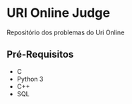 <h1>URI Online Judge</h1>

Repositório dos problemas do Uri Online

<h2>Pré-Requisitos</h2>
  <ul>
    <li>C</li>
    <li>Python 3</li>
    <li>C++</li>
    <li>SQL</li>
  </ul>

